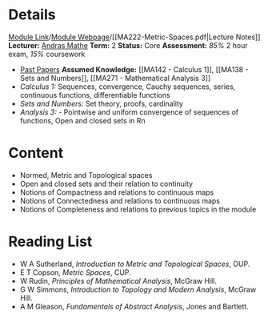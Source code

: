 # Details
[Module Link](https://courses.warwick.ac.uk/modules/2024/MA222-10)/[Module Webpage](https://warwick.ac.uk/fac/sci/maths/currentstudents/ughandbook/ext/ma222/)/[[MA222-Metric-Spaces.pdf|Lecture Notes]]
**Lecturer:** [Andras Mathe](https://warwick.ac.uk/fac/sci/maths/people/staff/Andras_Mathe/)
**Term:** 2
**Status:** Core
**Assessment:** *85%* 2 hour exam, *15%* coursework
- [Past Papers](https://warwick.ac.uk/exampapers?q=MA222)
**Assumed Knowledge:** [[MA142 - Calculus 1]], [[MA138 - Sets and Numbers]], [[MA271 - Mathematical Analysis 3]]
- *Calculus 1:* Sequences, convergence, Cauchy sequences, series, continuous functions, differentiable functions 
- *Sets and Numbers:* Set theory, proofs, cardinality
- *Analysis 3:* - Pointwise and uniform convergence of sequences of functions, Open and closed sets in Rn

# Content 
- Normed, Metric and Topological spaces
- Open and closed sets and their relation to continuity
- Notions of Compactness and relations to continuous maps
- Notions of Connectedness and relations to continuous maps
- Notions of Completeness and relations to previous topics in the module

# Reading List
- W A Sutherland, _Introduction to Metric and Topological Spaces_, OUP. 
- E T Copson, _Metric Spaces_, CUP.  
- W Rudin, _Principles of Mathematical Analysis_, McGraw Hill.  
- G W Simmons, _Introduction to Topology and Modern Analysis_, McGraw Hill.  
- A M Gleason, _Fundamentals of Abstract Analysis_, Jones and Bartlett.